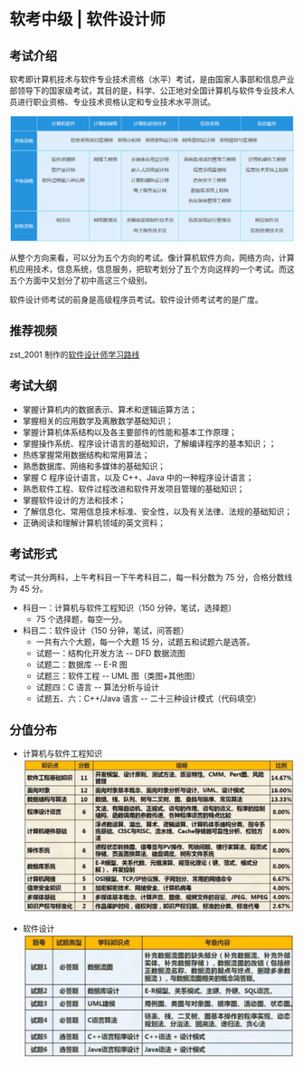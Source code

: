 # 软考中级 | 软件设计师

## 考试介绍

软考即计算机技术与软件专业技术资格（水平）考试，是由国家人事部和信息产业部领导下的国家级考试，其目的是，科学、公正地对全国计算机与软件专业技术人员进行职业资格、专业技术资格认定和专业技术水平测试。

![软考中级-软件设计师](./软考中级-软件设计师/软考中级-软件设计师.png)

从整个方向来看，可以分为五个方向的考试。像计算机软件方向，网络方向，计算机应用技术，信息系统，信息服务，把软考划分了五个方向这样的一个考试。而这五个方面中又划分了初中高这三个级别。

软件设计师考试的前身是高级程序员考试。软件设计师考试考的是广度。

## 推荐视频

zst_2001 制作的[软件设计师学习路线](https://www.bilibili.com/read/cv18526892)

## 考试大纲

- 掌握计算机内的数据表示、算术和逻辑运算方法；
- 掌握相关的应用数学及离散数学基础知识；
- 掌握计算机体系结构以及各主要部件的性能和基本工作原理；
- 掌握操作系统、程序设计语言的基础知识，了解编译程序的基本知识；；
- 热练掌握常用数据结构和常用算法；
- 熟悉数据库、网络和多媒体的基础知识；
- 掌握 C 程序设计语言，以及 C++、Java 中的一种程序设计语言；
- 熟悉软件工程、软件过程改进和软件开发项目管理的基础知识；
- 掌握软件设计的方法和技术；
- 了解信息化、常用信息技术标准、安全性，以及有关法律、法规的基础知识；
- 正确阅读和理解计算机领域的英文资料；

## 考试形式

考试一共分两科，上午考科目一下午考科目二，每一科分数为 75 分，合格分数线为 45 分。

- 科目一：计算机与软件工程知识（150 分钟，笔试，选择题）
  - 75 个选择题，每空一分。
- 科目二：软件设计（150 分钟，笔试，问答题）
  - 一共有六个大题，每一个大题 15 分，试题五和试题六是选答。
  - 试题一：结构化开发方法 -- DFD 数据流图
  - 试题二：数据库 -- E-R 图
  - 试题三：软件工程 -- UML 图（类图+其他图）
  - 试题四：C 语言 -- 算法分析与设计
  - 试题五、六：C++/Java 语言 -- 二十三种设计模式（代码填空）

## 分值分布

- 计算机与软件工程知识
![软考中级-软件设计师](./软考中级-软件设计师/软考中级-软件设计师-1.png)

- 软件设计
![软考中级-软件设计师](./软考中级-软件设计师/软考中级-软件设计师-2.png)
